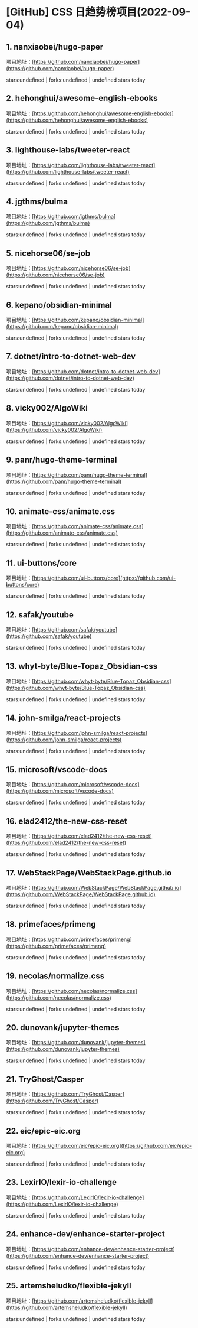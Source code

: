# [GitHub] CSS 日趋势榜项目(2022-09-04)

## 1. nanxiaobei/hugo-paper 

项目地址：[https://github.com/nanxiaobei/hugo-paper](https://github.com/nanxiaobei/hugo-paper)

stars:undefined | forks:undefined | undefined stars today 



## 2. hehonghui/awesome-english-ebooks 

项目地址：[https://github.com/hehonghui/awesome-english-ebooks](https://github.com/hehonghui/awesome-english-ebooks)

stars:undefined | forks:undefined | undefined stars today 



## 3. lighthouse-labs/tweeter-react 

项目地址：[https://github.com/lighthouse-labs/tweeter-react](https://github.com/lighthouse-labs/tweeter-react)

stars:undefined | forks:undefined | undefined stars today 



## 4. jgthms/bulma 

项目地址：[https://github.com/jgthms/bulma](https://github.com/jgthms/bulma)

stars:undefined | forks:undefined | undefined stars today 



## 5. nicehorse06/se-job 

项目地址：[https://github.com/nicehorse06/se-job](https://github.com/nicehorse06/se-job)

stars:undefined | forks:undefined | undefined stars today 



## 6. kepano/obsidian-minimal 

项目地址：[https://github.com/kepano/obsidian-minimal](https://github.com/kepano/obsidian-minimal)

stars:undefined | forks:undefined | undefined stars today 



## 7. dotnet/intro-to-dotnet-web-dev 

项目地址：[https://github.com/dotnet/intro-to-dotnet-web-dev](https://github.com/dotnet/intro-to-dotnet-web-dev)

stars:undefined | forks:undefined | undefined stars today 



## 8. vicky002/AlgoWiki 

项目地址：[https://github.com/vicky002/AlgoWiki](https://github.com/vicky002/AlgoWiki)

stars:undefined | forks:undefined | undefined stars today 



## 9. panr/hugo-theme-terminal 

项目地址：[https://github.com/panr/hugo-theme-terminal](https://github.com/panr/hugo-theme-terminal)

stars:undefined | forks:undefined | undefined stars today 



## 10. animate-css/animate.css 

项目地址：[https://github.com/animate-css/animate.css](https://github.com/animate-css/animate.css)

stars:undefined | forks:undefined | undefined stars today 



## 11. ui-buttons/core 

项目地址：[https://github.com/ui-buttons/core](https://github.com/ui-buttons/core)

stars:undefined | forks:undefined | undefined stars today 



## 12. safak/youtube 

项目地址：[https://github.com/safak/youtube](https://github.com/safak/youtube)

stars:undefined | forks:undefined | undefined stars today 



## 13. whyt-byte/Blue-Topaz_Obsidian-css 

项目地址：[https://github.com/whyt-byte/Blue-Topaz_Obsidian-css](https://github.com/whyt-byte/Blue-Topaz_Obsidian-css)

stars:undefined | forks:undefined | undefined stars today 



## 14. john-smilga/react-projects 

项目地址：[https://github.com/john-smilga/react-projects](https://github.com/john-smilga/react-projects)

stars:undefined | forks:undefined | undefined stars today 



## 15. microsoft/vscode-docs 

项目地址：[https://github.com/microsoft/vscode-docs](https://github.com/microsoft/vscode-docs)

stars:undefined | forks:undefined | undefined stars today 



## 16. elad2412/the-new-css-reset 

项目地址：[https://github.com/elad2412/the-new-css-reset](https://github.com/elad2412/the-new-css-reset)

stars:undefined | forks:undefined | undefined stars today 



## 17. WebStackPage/WebStackPage.github.io 

项目地址：[https://github.com/WebStackPage/WebStackPage.github.io](https://github.com/WebStackPage/WebStackPage.github.io)

stars:undefined | forks:undefined | undefined stars today 



## 18. primefaces/primeng 

项目地址：[https://github.com/primefaces/primeng](https://github.com/primefaces/primeng)

stars:undefined | forks:undefined | undefined stars today 



## 19. necolas/normalize.css 

项目地址：[https://github.com/necolas/normalize.css](https://github.com/necolas/normalize.css)

stars:undefined | forks:undefined | undefined stars today 



## 20. dunovank/jupyter-themes 

项目地址：[https://github.com/dunovank/jupyter-themes](https://github.com/dunovank/jupyter-themes)

stars:undefined | forks:undefined | undefined stars today 



## 21. TryGhost/Casper 

项目地址：[https://github.com/TryGhost/Casper](https://github.com/TryGhost/Casper)

stars:undefined | forks:undefined | undefined stars today 



## 22. eic/epic-eic.org 

项目地址：[https://github.com/eic/epic-eic.org](https://github.com/eic/epic-eic.org)

stars:undefined | forks:undefined | undefined stars today 



## 23. LexirIO/lexir-io-challenge 

项目地址：[https://github.com/LexirIO/lexir-io-challenge](https://github.com/LexirIO/lexir-io-challenge)

stars:undefined | forks:undefined | undefined stars today 



## 24. enhance-dev/enhance-starter-project 

项目地址：[https://github.com/enhance-dev/enhance-starter-project](https://github.com/enhance-dev/enhance-starter-project)

stars:undefined | forks:undefined | undefined stars today 



## 25. artemsheludko/flexible-jekyll 

项目地址：[https://github.com/artemsheludko/flexible-jekyll](https://github.com/artemsheludko/flexible-jekyll)

stars:undefined | forks:undefined | undefined stars today 



